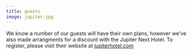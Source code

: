 ```yaml
---
title: guests
image: jupiter.jpg
---
```


We know a number of our guests will have their own plans, however we've also
made arrangments for a discount with the Jupiter Next Hotel. To register,
please visit their website at [jupiterhotel.com](https://jupiterhotel.com/)
